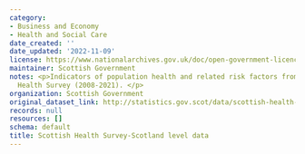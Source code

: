 ```yaml
---
category:
- Business and Economy
- Health and Social Care
date_created: ''
date_updated: '2022-11-09'
license: https://www.nationalarchives.gov.uk/doc/open-government-licence/version/3/
maintainer: Scottish Government
notes: <p>Indicators of population health and related risk factors from the Scottish
  Health Survey (2008-2021). </p>
organization: Scottish Government
original_dataset_link: http://statistics.gov.scot/data/scottish-health-survey-scotland-level-data
records: null
resources: []
schema: default
title: Scottish Health Survey-Scotland level data
---
```

